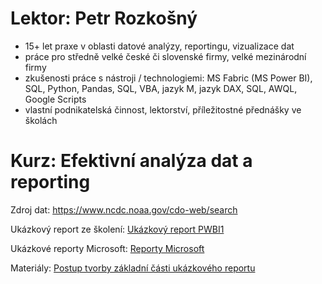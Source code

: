 # Lektor: Petr Rozkošný

- 15+ let praxe v oblasti datové analýzy, reportingu, vizualizace dat
- práce pro středně velké české či slovenské firmy, velké mezinárodní firmy
- zkušenosti práce s nástroji / technologiemi: MS Fabric (MS Power BI), SQL, Python, Pandas, SQL, VBA, jazyk M, jazyk DAX, SQL, AWQL, Google Scripts
- vlastní podnikatelská činnost, lektorství, příležitostné přednášky ve školách

# Kurz: Efektivní analýza dat a reporting


Zdroj dat: https://www.ncdc.noaa.gov/cdo-web/search

Ukázkový report ze školení: [Ukázkový report PWBI1](https://app.powerbi.com/view?r=eyJrIjoiNDk2ZmE1ZjUtN2MyMC00NGRjLTllN2QtOWFkNjFlOTdhZmRiIiwidCI6IjU4NzNhNWVlLTkzNTYtNGYyMy04YzMyLTQ5ODRmYjE5ZmZmMyIsImMiOjh9&pageName=3c0f88c1d9907daf41b0)

Ukázkové reporty Microsoft: [Reporty Microsoft](https://learn.microsoft.com/en-us/power-bi/create-reports/sample-datasets)

Materiály: [Postup tvorby základní části ukázkového reportu](https://scribehow.com/page/Postup_tvorby_zakladni_casti_ukazkoveho_reportu__pp6qgBpQTA-x-DGCNTt0jg)
